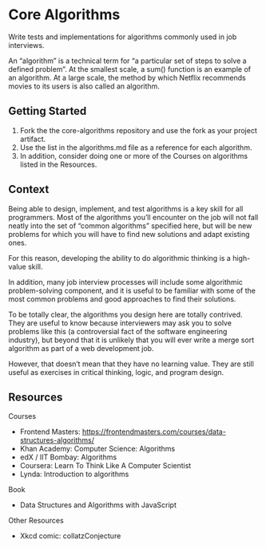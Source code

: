 # Core Algorithms 

Write tests and implementations for algorithms commonly used in job interviews.

An “algorithm” is a technical term for “a particular set of steps to solve a defined problem”. At the smallest scale, a sum() function is an example of an algorithm. At a large scale, the method by which Netflix recommends movies to its users is also called an algorithm.

## Getting Started

1. Fork the the core-algorithms repository and use the fork as your project artifact.
1. Use the list in the algorithms.md file as a reference for each algorithm.
1. In addition, consider doing one or more of the Courses on algorithms listed in the Resources.

## Context

Being able to design, implement, and test algorithms is a key skill for all programmers. Most of the algorithms you’ll encounter on the job will not fall neatly into the set of “common algorithms” specified here, but will be new problems for which you will have to find new solutions and adapt existing ones.

For this reason, developing the ability to do algorithmic thinking is a high-value skill.

In addition, many job interview processes will include some algorithmic problem-solving component, and it is useful to be familiar with some of the most common problems and good approaches to find their solutions.

To be totally clear, the algorithms you design here are totally contrived. They are useful to know because interviewers may ask you to solve problems like this (a controversial fact of the software engineering industry), but beyond that it is unlikely that you will ever write a merge sort algorithm as part of a web development job.

However, that doesn’t mean that they have no learning value. They are still useful as exercises in critical thinking, logic, and program design.

## Resources

Courses
*	Frontend Masters: https://frontendmasters.com/courses/data-structures-algorithms/
*	Khan Academy: Computer Science: Algorithms
*	edX / IIT Bombay: Algorithms
*	Coursera: Learn To Think Like A Computer Scientist	
*	Lynda: Introduction to algorithms

Book
*	Data Structures and Algorithms with JavaScript

Other Resources
*	Xkcd comic: collatzConjecture

